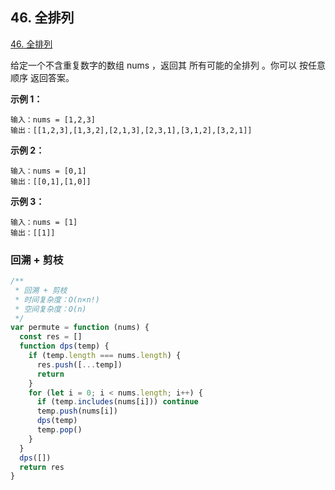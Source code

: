 ## 46. 全排列

[46. 全排列](https://leetcode-cn.com/problems/permutations/)

给定一个不含重复数字的数组 nums ，返回其 所有可能的全排列 。你可以 按任意顺序 返回答案。


**示例 1：**

```
输入：nums = [1,2,3]
输出：[[1,2,3],[1,3,2],[2,1,3],[2,3,1],[3,1,2],[3,2,1]]
```

**示例 2：**

```
输入：nums = [0,1]
输出：[[0,1],[1,0]]
```

**示例 3：**

```
输入：nums = [1]
输出：[[1]]
```

### 回溯 + 剪枝

```js
/**
 * 回溯 + 剪枝
 * 时间复杂度：O(n×n!)
 * 空间复杂度：O(n)
 */
var permute = function (nums) {
  const res = []
  function dps(temp) {
    if (temp.length === nums.length) {
      res.push([...temp])
      return
    }
    for (let i = 0; i < nums.length; i++) {
      if (temp.includes(nums[i])) continue
      temp.push(nums[i])
      dps(temp)
      temp.pop()
    }
  }
  dps([])
  return res
}
```
